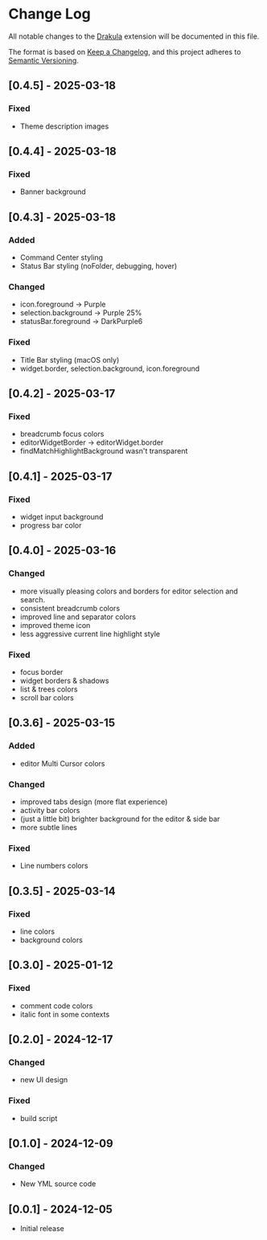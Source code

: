 # Change Log

All notable changes to the [Drakula](https://drakula.barabasz.in) extension will be documented in this file.

The format is based on [Keep a Changelog](https://keepachangelog.com/en/1.1.0/),
and this project adheres to [Semantic Versioning](https://semver.org/spec/v2.0.0.html).

## [0.4.5] - 2025-03-18

### Fixed

- Theme description images

## [0.4.4] - 2025-03-18

### Fixed

- Banner background

## [0.4.3] - 2025-03-18

### Added

- Command Center styling
- Status Bar styling (noFolder, debugging, hover)

### Changed

- icon.foreground -> Purple
- selection.background -> Purple 25%
- statusBar.foreground -> DarkPurple6

### Fixed

- Title Bar styling (macOS only)
- widget.border, selection.background, icon.foreground

## [0.4.2] - 2025-03-17

### Fixed

- breadcrumb focus colors
- editorWidgetBorder -> editorWidget.border
- findMatchHighlightBackground wasn't transparent

## [0.4.1] - 2025-03-17

### Fixed

- widget input background
- progress bar color

## [0.4.0] - 2025-03-16

### Changed

- more visually pleasing colors and borders for editor selection and search.
- consistent breadcrumb colors
- improved line and separator colors
- improved theme icon
- less aggressive current line highlight style

### Fixed

- focus border
- widget borders & shadows
- list & trees colors
- scroll bar colors

## [0.3.6] - 2025-03-15

### Added 

- editor Multi Cursor colors

### Changed

- improved tabs design (more flat experience)
- activity bar colors
- (just a little bit) brighter background for the editor & side bar
- more subtle lines

### Fixed

- Line numbers colors

## [0.3.5] - 2025-03-14

### Fixed

- line colors
- background colors

## [0.3.0] - 2025-01-12

### Fixed

- comment code colors
- italic font in some contexts

## [0.2.0] - 2024-12-17

### Changed

- new UI design

### Fixed

- build script

## [0.1.0] - 2024-12-09

### Changed

- New YML source code

## [0.0.1] - 2024-12-05

- Initial release
